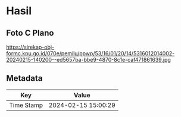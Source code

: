 # Hasil

## Foto C Plano

https://sirekap-obj-formc.kpu.go.id/070e/pemilu/ppwp/53/16/01/20/14/5316012014002-20240215-140200--ed5657ba-bbe9-4870-8c1e-caf471861639.jpg


## Metadata

| Key        | Value               |
| ---------- | ------------------- |
| Time Stamp | 2024-02-15 15:00:29 |




